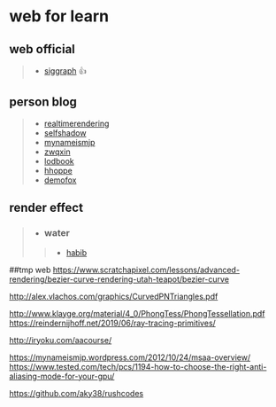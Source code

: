 # web for learn

## web official
>
>- [siggraph](https://www.siggraph.org/) :+1:
>

## person blog
 >
 >- [realtimerendering](http://kesen.realtimerendering.com/)
 >- [selfshadow](https://blog.selfshadow.com/)
 >- [mynameismjp](https://mynameismjp.wordpress.com/)
 >- [zwqxin](http://www.zwqxin.com/)
 >- [lodbook](http://lodbook.com/)
 >- [hhoppe](http://hhoppe.com/)
 >- [demofox](https://blog.demofox.org/)
 >   
 
 ## render effect
 >
 >- ### water  
 >>
 >>- [habib](http://habib.wikidot.com/techniques)
 >>
 
 ##tmp web
 https://www.scratchapixel.com/lessons/advanced-rendering/bezier-curve-rendering-utah-teapot/bezier-curve

http://alex.vlachos.com/graphics/CurvedPNTriangles.pdf

http://www.klayge.org/material/4_0/PhongTess/PhongTessellation.pdf
https://reindernijhoff.net/2019/06/ray-tracing-primitives/

http://iryoku.com/aacourse/

https://mynameismjp.wordpress.com/2012/10/24/msaa-overview/
https://www.tested.com/tech/pcs/1194-how-to-choose-the-right-anti-aliasing-mode-for-your-gpu/

https://github.com/aky38/rushcodes
